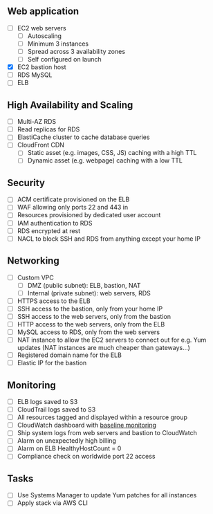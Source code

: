 ## Web application

 - [ ] EC2 web servers
   - [ ] Autoscaling
   - [ ] Minimum 3 instances
   - [ ] Spread across 3 availability zones
   - [ ] Self configured on launch
 - [X] EC2 bastion host
 - [ ] RDS MySQL
 - [ ] ELB

## High Availability and Scaling

 - [ ] Multi-AZ RDS
 - [ ] Read replicas for RDS
 - [ ] ElastiCache cluster to cache database queries
 - [ ] CloudFront CDN
   - [ ] Static asset (e.g. images, CSS, JS) caching with a high TTL
   - [ ] Dynamic asset (e.g. webpage) caching with a low TTL

## Security

 - [ ] ACM certificate provisioned on the ELB
 - [ ] WAF allowing only ports 22 and 443 in
 - [ ] Resources provisioned by dedicated user account
 - [ ] IAM authentication to RDS
 - [ ] RDS encrypted at rest
 - [ ] NACL to block SSH and RDS from anything except your home IP

## Networking

 - [ ] Custom VPC
   - [ ] DMZ (public subnet): ELB, bastion, NAT
   - [ ] Internal (private subnet): web servers, RDS
 - [ ] HTTPS access to the ELB
 - [ ] SSH access to the bastion, only from your home IP
 - [ ] SSH access to the web servers, only from the bastion
 - [ ] HTTP access to the web servers, only from the ELB
 - [ ] MySQL access to RDS, only from the web servers
 - [ ] NAT instance to allow the EC2 servers to connect out for e.g. Yum updates
       (NAT instances are much cheaper than gateways...)
 - [ ] Registered domain name for the ELB
 - [ ] Elastic IP for the bastion

## Monitoring

 - [ ] ELB logs saved to S3
 - [ ] CloudTrail logs saved to S3
 - [ ] All resources tagged and displayed within a resource group
 - [ ] CloudWatch dashboard with [baseline monitoring](https://docs.aws.amazon.com/AWSEC2/latest/UserGuide/monitoring_ec2.html)
 - [ ] Ship system logs from web servers and bastion to CloudWatch
 - [ ] Alarm on unexpectedly high billing
 - [ ] Alarm on ELB HealthyHostCount = 0
 - [ ] Compliance check on worldwide port 22 access

## Tasks

 - [ ] Use Systems Manager to update Yum patches for all instances
 - [ ] Apply stack via AWS CLI
